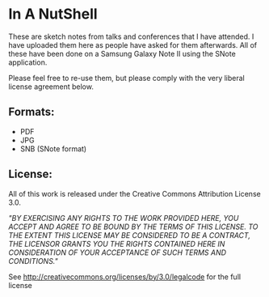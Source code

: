 In A NutShell
=============

These are sketch notes from talks and conferences that I have attended. I have uploaded them here as people have asked for them afterwards. All of these have been done on a Samsung Galaxy Note II using the SNote application. 

Please feel free to re-use them, but please comply with the very liberal license agreement below.

Formats:
-------

- PDF
- JPG
- SNB (SNote format)

License:
-------

All of this work is released under the Creative Commons Attribution License 3.0. 

_"BY EXERCISING ANY RIGHTS TO THE WORK PROVIDED HERE, YOU ACCEPT AND AGREE TO BE BOUND BY THE TERMS OF THIS LICENSE. TO THE EXTENT THIS LICENSE MAY BE CONSIDERED TO BE A CONTRACT, THE LICENSOR GRANTS YOU THE RIGHTS CONTAINED HERE IN CONSIDERATION OF YOUR ACCEPTANCE OF SUCH TERMS AND CONDITIONS."_

See http://creativecommons.org/licenses/by/3.0/legalcode for the full license
